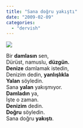 ```yaml
---
title: "Sana doğru yakıştı"
date: "2009-02-09"
categories: 
  - "dervish"
---
```


![](/uploads/image/Damla.jpg)

Bir **damlasın** sen,  
Dürüst, namuslu, **düzgün.  
Denize** damlamak istedin,  
Denizim dedin, **yanlışlıkla**  
**Yalan** söyledin.  
Sana **yalan** yakışmıyor.  
**Damladın** ya,  
İşte o zaman.  
**Denizim** dedin.  
**Doğru** söyledin.  
Sana doğru **yakıştı**.
